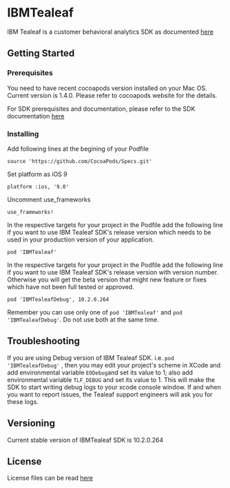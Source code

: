 # IBMTealeaf

IBM Tealeaf is a customer behavioral analytics SDK as documented [here](https://developer.ibm.com/customer-engagement/docs/watson-marketing/ibm-watson-customer-experience-analytics/ibm-watson-customer-experience-analytics-mobile-basic-edition/)


## Getting Started

### Prerequisites

You need to have recent cocoapods version installed on your Mac OS. Current version is 1.4.0. Please refer to cocoapods website for the details.

For SDK prerequisites and documentation, please refer to the SDK documentation [here](https://developer.ibm.com/customer-engagement/docs/watson-marketing/ibm-watson-customer-experience-analytics/ibm-watson-customer-experience-analytics-mobile-basic-edition/)

### Installing

Add following lines at the begining of your Podfile

`source 'https://github.com/CocoaPods/Specs.git'`

Set platform as iOS 9

`platform :ios, '9.0'`

Uncomment use_frameworks

`use_frameworks!`

In the respective targets for your project in the Podfile add the following line if you want to use IBM Tealeaf SDK's release version which needs to be used in your production version of your application.

`pod 'IBMTealeaf'`

In the respective targets for your project in the Podfile add the following line if you want to use IBM Tealeaf SDK's release version with version number. Otherwise you will get the beta version that might new feature or fixes which have not been full tested or approved.

`pod 'IBMTealeafDebug', 10.2.0.264`


Remember you can use only one of  `pod 'IBMTealeaf'` and `pod 'IBMTealeafDebug'`. Do not use both at the same time. 

## Troubleshooting

If you are using Debug version of IBM Tealeaf SDK. i.e. `pod 'IBMTealeafDebug'` , then you may edit your project's scheme in XCode and add environmental variable `EODebug`and set its value to 1; also add environmental variable `TLF_DEBUG` and set its value to 1. This will make the SDK to start writing debug logs to your xcode console window. If and when you want to report issues, the Tealeaf support engineers will ask you for these logs.


## Versioning

Current stable version of IBMTealeaf SDK is 10.2.0.264


## License

License files can be read [here](https://github.com/ibm-watson-cxa/IBMTealeaf/tree/master/Licenses)
